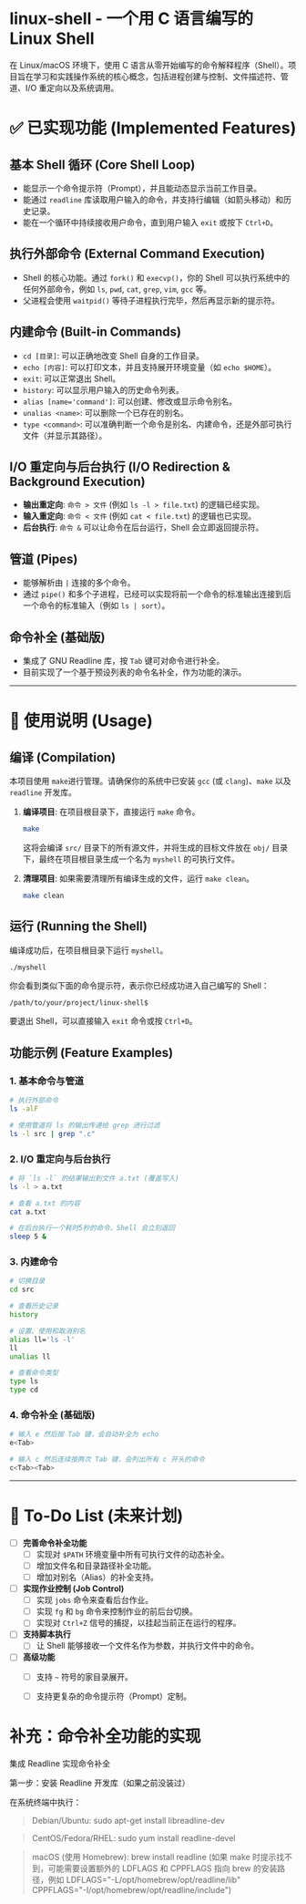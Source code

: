 # linux-shell - 一个用 C 语言编写的 Linux Shell

在 Linux/macOS 环境下，使用 C 语言从零开始编写的命令解释程序（Shell）。项目旨在学习和实践操作系统的核心概念，包括进程创建与控制、文件描述符、管道、I/O 重定向以及系统调用。

# ✅ 已实现功能 (Implemented Features)

## 基本 Shell 循环 (Core Shell Loop)

  * 能显示一个命令提示符（Prompt），并且能动态显示当前工作目录。
  * 能通过 `readline` 库读取用户输入的命令，并支持行编辑（如箭头移动）和历史记录。
  * 能在一个循环中持续接收用户命令，直到用户输入 `exit` 或按下 `Ctrl+D`。

## 执行外部命令 (External Command Execution)

  * Shell 的核心功能。通过 `fork()` 和 `execvp()`，你的 Shell 可以执行系统中的任何外部命令，例如 `ls`, `pwd`, `cat`, `grep`, `vim`, `gcc` 等。
  * 父进程会使用 `waitpid()` 等待子进程执行完毕，然后再显示新的提示符。

## 内建命令 (Built-in Commands)

  * `cd [目录]`: 可以正确地改变 Shell 自身的工作目录。
  * `echo [内容]`: 可以打印文本，并且支持展开环境变量（如 `echo $HOME`）。
  * `exit`: 可以正常退出 Shell。
  * `history`: 可以显示用户输入的历史命令列表。
  * `alias [name='command']`: 可以创建、修改或显示命令别名。
  * `unalias <name>`: 可以删除一个已存在的别名。
  * `type <command>`: 可以准确判断一个命令是别名、内建命令，还是外部可执行文件（并显示其路径）。

## I/O 重定向与后台执行 (I/O Redirection & Background Execution)

  * **输出重定向**: `命令 > 文件` (例如 `ls -l > file.txt`) 的逻辑已经实现。
  * **输入重定向**: `命令 < 文件` (例如 `cat < file.txt`) 的逻辑也已实现。
  * **后台执行**: `命令 &` 可以让命令在后台运行，Shell 会立即返回提示符。

## 管道 (Pipes)

  * 能够解析由 `|` 连接的多个命令。
  * 通过 `pipe()` 和多个子进程，已经可以实现将前一个命令的标准输出连接到后一个命令的标准输入（例如 `ls | sort`）。

## 命令补全 (基础版)

  * 集成了 GNU Readline 库，按 `Tab` 键可对命令进行补全。
  * 目前实现了一个基于预设列表的命令名补全，作为功能的演示。

-----

# 🚀 使用说明 (Usage)

## 编译 (Compilation)

本项目使用 `make`进行管理。请确保你的系统中已安装 `gcc` (或 `clang`)、`make` 以及 `readline` 开发库。

1.  **编译项目**:
    在项目根目录下，直接运行 `make` 命令。

    ```bash
    make
    ```

    这将会编译 `src/` 目录下的所有源文件，并将生成的目标文件放在 `obj/` 目录下，最终在项目根目录生成一个名为 `myshell` 的可执行文件。

2.  **清理项目**:
    如果需要清理所有编译生成的文件，运行 `make clean`。

    ```bash
    make clean
    ```

## 运行 (Running the Shell)

编译成功后，在项目根目录下运行 `myshell`。

```bash
./myshell
```

你会看到类似下面的命令提示符，表示你已经成功进入自己编写的 Shell：

```
/path/to/your/project/linux-shell$
```

要退出 Shell，可以直接输入 `exit` 命令或按 `Ctrl+D`。

## 功能示例 (Feature Examples)

### 1\. 基本命令与管道

```bash
# 执行外部命令
ls -alF

# 使用管道将 ls 的输出传递给 grep 进行过滤
ls -l src | grep ".c"
```

### 2\. I/O 重定向与后台执行

```bash
# 将 `ls -l` 的结果输出到文件 a.txt (覆盖写入)
ls -l > a.txt

# 查看 a.txt 的内容
cat a.txt

# 在后台执行一个耗时5秒的命令，Shell 会立刻返回
sleep 5 &
```

### 3\. 内建命令

```bash
# 切换目录
cd src

# 查看历史记录
history

# 设置、使用和取消别名
alias ll='ls -l'
ll
unalias ll

# 查看命令类型
type ls
type cd
```

### 4\. 命令补全 (基础版)

```bash
# 输入 e 然后按 Tab 键，会自动补全为 echo
e<Tab>

# 输入 c 然后连续按两次 Tab 键，会列出所有 c 开头的命令
c<Tab><Tab>
```

-----

# 📝 To-Do List (未来计划)

  - [ ] **完善命令补全功能**
      - [ ] 实现对 `$PATH` 环境变量中所有可执行文件的动态补全。
      - [ ] 增加文件名和目录路径补全功能。
      - [ ] 增加对别名（Alias）的补全支持。
  - [ ] **实现作业控制 (Job Control)**
      - [ ] 实现 `jobs` 命令来查看后台作业。
    <!-- end list -->
      * [ ] 实现 `fg` 和 `bg` 命令来控制作业的前后台切换。
      * [ ] 实现对 `Ctrl+Z` 信号的捕捉，以挂起当前正在运行的程序。
  - [ ] **支持脚本执行**
      - [ ] 让 Shell 能够接收一个文件名作为参数，并执行文件中的命令。
  - [ ] **高级功能**
      * [ ] 支持 `~` 符号的家目录展开。
      * [ ] 支持更复杂的命令提示符（Prompt）定制。


# 补充：命令补全功能的实现
集成 Readline 实现命令补全

第一步：安装 Readline 开发库（如果之前没装过）

在系统终端中执行：

> Debian/Ubuntu: sudo apt-get install libreadline-dev

> CentOS/Fedora/RHEL: sudo yum install readline-devel

> macOS (使用 Homebrew): brew install readline (如果 make 时提示找不到，可能需要设置额外的 LDFLAGS 和 CPPFLAGS 指向 brew 的安装路径，例如 LDFLAGS="-L/opt/homebrew/opt/readline/lib" CPPFLAGS="-I/opt/homebrew/opt/readline/include")
